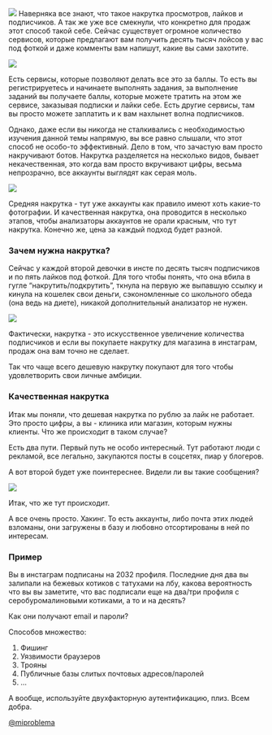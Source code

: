 ![](https://cs11.pikabu.ru/post_img/big/2018/12/03/1/1543792547124621754.jpg)
Наверняка все знают, что такое накрутка просмотров, лайков и подписчиков. А так же уже все смекнули, что конкретно для продаж этот способ такой себе. Сейчас существует огромное количество сервисов, которые предлагают вам получить десять тысяч лойсов у вас под фоткой и даже комменты вам напишут, какие вы сами захотите.

![](https://cs7.pikabu.ru/post_img/big/2018/12/03/1/1543791870144916680.jpg)

Есть сервисы, которые позволяют делать все это за баллы. То есть вы регистрируетесь и начинаете выполнять задания, за выполнение заданий вы получаете баллы, которые можете тратить на этом же сервисе, заказывая подписки и лайки себе. Есть другие сервисы, там вы просто можете заплатить и к вам нахлынет волна подписчиков.

Однако, даже если вы никогда не сталкивались с необходимостью изучения данной темы напрямую, вы все равно слышали, что этот способ не особо-то эффективный. Дело в том, что зачастую вам просто накручивают ботов. Накрутка разделяется на несколько видов, бывает некачественная, это когда вам просто вкручивают цифры, весьма непрозрачно, все аккаунты выглядят как серая моль.

![](https://cs11.pikabu.ru/post_img/big/2018/12/03/1/1543792453159339678.jpg)

Средняя накрутка - тут уже аккаунты как правило имеют хоть какие-то фотографии. И качественная накрутка, она проводится в несколько этапов, чтобы анализаторы аккаунтов не орали красным, что тут накрутка. Конечно же, цена за каждый подход будет разной.

### Зачем нужна накрутка?

Сейчас у каждой второй девочки в инсте по десять тысяч подписчиков и по пять лайков под фоткой. Для того чтобы понять, что она вбила в гугле “накрутить/подкрутить”, ткнула на первую же выпавшую ссылку и кинула на кошелек свои деньги, сэкономленные со школьного обеда (она ведь на диете), никакой дополнительный анализатор не нужен.

![](https://cs7.pikabu.ru/post_img/big/2018/12/03/1/154379240115825267.jpg)

Фактически, накрутка - это искусственное увеличение количества подписчиков и если вы покупаете накрутку для магазина в инстаграм, продаж она вам точно не сделает.

Так что чаще всего дешевую накрутку покупают для того чтобы удовлетворить свои личные амбиции.

### Качественная накрутка

Итак мы поняли, что дешевая накрутка по рублю за лайк не работает. Это просто цифры, а вы - клиника или магазин, которым нужны клиенты. Что же происходит в таком случае?

Есть два пути. Первый путь не особо интересный. Тут работают люди с рекламой, все легально, закупаются посты в соцсетях, пиар у блогеров.

А вот второй будет уже поинтереснее. Видели ли вы такие сообщения?

![](https://cs11.pikabu.ru/post_img/big/2018/12/03/1/1543792621186465796.jpg)

Итак, что же тут происходит.

А все очень просто. Хакинг. То есть аккаунты, либо почта этих людей взломаны, они загружены в базу и любовно отсортированы в ней по интересам.

### Пример

Вы в инстаграм подписаны на 2032 профиля. Последние дня два вы залипали на бежевых котиков с татухами на лбу, какова вероятность что вы вы заметите, что вас подписали еще на два/три профиля с серобуромалиновыми котиками, а то и на десять?

Как они получают email и пароли?

Способов множество:
1. Фишинг
2. Уязвимости браузеров
3. Трояны
4. Публичные базы слитых почтовых адресов/паролей
5. ...

А вообще, используйте двухфакторную аутентификацию, плиз. Всем добра.

[@miproblema](https://t.me/miproblema)
